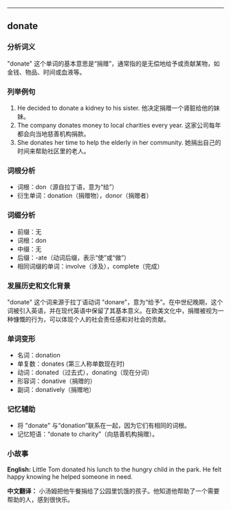 
---------------
## donate
### 分析词义
"donate" 这个单词的基本意思是“捐赠”，通常指的是无偿地给予或贡献某物，如金钱、物品、时间或血液等。

### 列举例句
1. He decided to donate a kidney to his sister.
   他决定捐赠一个肾脏给他的妹妹。
2. The company donates money to local charities every year.
   这家公司每年都会向当地慈善机构捐款。
3. She donates her time to help the elderly in her community.
   她捐出自己的时间来帮助社区里的老人。

### 词根分析
- 词根：don（源自拉丁语，意为“给”）
- 衍生单词：donation（捐赠物），donor（捐赠者）

### 词缀分析
- 前缀：无
- 词根：don
- 中缀：无
- 后缀：-ate（动词后缀，表示“使”或“做”）
- 相同词缀的单词：involve（涉及），complete（完成）

### 发展历史和文化背景
"donate" 这个词来源于拉丁语动词 "donare"，意为“给予”。在中世纪晚期，这个词被引入英语，并在现代英语中保留了其基本意义。在欧美文化中，捐赠被视为一种慷慨的行为，可以体现个人的社会责任感和对社会的贡献。

### 单词变形
- 名词：donation
- 单复数：donates (第三人称单数现在时)
- 动词：donated（过去式），donating（现在分词）
- 形容词：donative（捐赠的）
- 副词：donatively（捐赠地）

### 记忆辅助
- 将 "donate" 与“donation”联系在一起，因为它们有相同的词根。
- 记忆短语：“donate to charity”（向慈善机构捐赠）。

### 小故事
**English:**
Little Tom donated his lunch to the hungry child in the park. He felt happy knowing he helped someone in need.

**中文翻译：**
小汤姆把他午餐捐给了公园里饥饿的孩子。他知道他帮助了一个需要帮助的人，感到很快乐。

